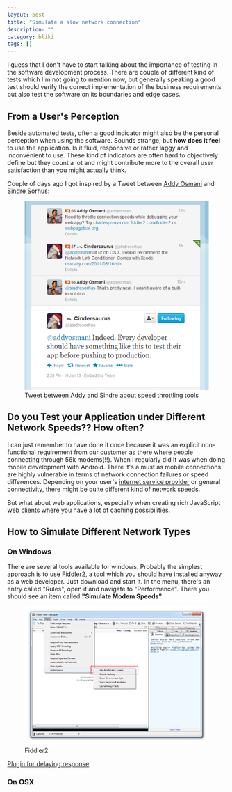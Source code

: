 ```yaml
---
layout: post
title: "Simulate a slow network connection"
description: ""
category: bliki
tags: []
---
```


I guess that I don't have to start talking about the importance of testing in the software development process. There are couple of different kind of tests which I'm not going to mention now, but generally speaking a good test should verify the correct implementation of the business requirements but also test the software on its boundaries and edge cases.

## From a User's Perception
Beside automated tests, often a good indicator might also be the personal perception when using the software. Sounds strange, but **how does it feel** to use the application. Is it fluid, responsive or rather laggy and inconvenient to use. These kind of indicators are often hard to objectively define but they count a lot and might contribute more to the overall user satisfaction than you might actually think.

Couple of days ago I got inspired by a Tweet between [Addy Osmani](https://twitter.com/addyosmani) and [Sindre Sorhus](https://twitter.com/sindresorhus):

<figure>
    <img src="/blog/assets/imgs/addy_sindre_tweetnetspeed.png" />
    <figcaption><a href="https://twitter.com/sindresorhus/status/291537387975229440">Tweet</a> between Addy and Sindre about speed throttling tools</figcaption>
</figure>

## Do you Test your Application under Different Network Speeds?? How often?
I can just remember to have done it once because it was an explicit non-functional requirement from our customer as there where people connecting through 56k modems(!!).  When I regularly did it was when doing mobile development with Android. There it's a must as mobile connections are highly vulnerable in terms of network connection failures or speed differences. Depending on your user's [internet service provider](http://www.clearinternetservice.org/) or general connectivity, there might be quite different kind of network speeds.

But what about web applications, especially when creating rich JavaScript web clients where you have a lot of caching possibilities.

## How to Simulate Different Network Types

### On Windows
There are several tools available for windows. Probably the simplest approach is to use [Fiddler2](http://www.fiddler2.com/fiddler2/), a tool which you should have installed anyway as a web developer. Just download and start it. In the menu, there's an entry called "Rules", open it and navigate to "Performance". There you should see an item called **"Simulate Modem Speeds"**.

<figure>
    <img src="/blog/assets/imgs/fiddler2modemspeed.png" />
    <figcaption>Fiddler2</figcaption>
</figure>



[Plugin for delaying response](http://fiddlerdelayext.codeplex.com/)


### On OSX